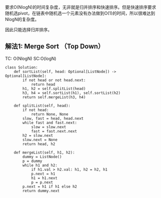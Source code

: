要求O(NlogN)的时间复杂度，无非就是归并排序和快速排序。但是快速排序要求随机选pivot，在链表中随机选一个元素没有办法做到O(1)的时间，所以很难达到NlogN的复杂度。

因此只能选择归并排序。


## 解法1: Merge Sort （Top Down）
TC: O(NlogN) SC:O(logN)


```
class Solution:
    def sortList(self, head: Optional[ListNode]) -> Optional[ListNode]:
        if not head or not head.next:
            return head
        h1, h2 = self.splitList(head)
        h3, h4 = self.sortList(h1), self.sortList(h2)
        return self.mergeList(h3, h4)
        
    def splitList(self, head):
        if not head:
            return None, None
        slow, fast = head, head.next
        while fast and fast.next:
            slow = slow.next
            fast = fast.next.next
        h2 = slow.next
        slow.next = None
        return head, h2
        
    def mergeList(self, h1, h2):
        dummy = ListNode()
        p = dummy
        while h1 and h2:
            if h1.val > h2.val: h1, h2 = h2, h1
            p.next = h1
            h1 = h1.next
            p = p.next
        p.next = h1 if h1 else h2
        return dummy.next
```
